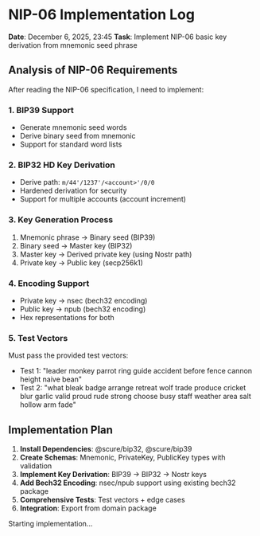 # NIP-06 Implementation Log
**Date**: December 6, 2025, 23:45
**Task**: Implement NIP-06 basic key derivation from mnemonic seed phrase

## Analysis of NIP-06 Requirements

After reading the NIP-06 specification, I need to implement:

### 1. BIP39 Support
- Generate mnemonic seed words
- Derive binary seed from mnemonic
- Support for standard word lists

### 2. BIP32 HD Key Derivation
- Derive path: `m/44'/1237'/<account>'/0/0`
- Hardened derivation for security
- Support for multiple accounts (account increment)

### 3. Key Generation Process
1. Mnemonic phrase → Binary seed (BIP39)
2. Binary seed → Master key (BIP32)
3. Master key → Derived private key (using Nostr path)
4. Private key → Public key (secp256k1)

### 4. Encoding Support
- Private key → nsec (bech32 encoding)
- Public key → npub (bech32 encoding)
- Hex representations for both

### 5. Test Vectors
Must pass the provided test vectors:
- Test 1: "leader monkey parrot ring guide accident before fence cannon height naive bean"
- Test 2: "what bleak badge arrange retreat wolf trade produce cricket blur garlic valid proud rude strong choose busy staff weather area salt hollow arm fade"

## Implementation Plan

1. **Install Dependencies**: @scure/bip32, @scure/bip39
2. **Create Schemas**: Mnemonic, PrivateKey, PublicKey types with validation
3. **Implement Key Derivation**: BIP39 → BIP32 → Nostr keys
4. **Add Bech32 Encoding**: nsec/npub support using existing bech32 package
5. **Comprehensive Tests**: Test vectors + edge cases
6. **Integration**: Export from domain package

Starting implementation...